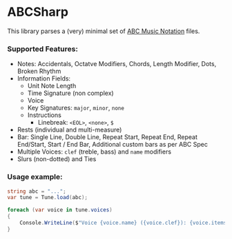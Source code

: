 # ABCSharp

This library parses a (very) minimal set of [ABC Music Notation](http://abcnotation.com) files.

### Supported Features:
- Notes: Accidentals, Octatve Modifiers, Chords, Length Modifier, Dots, Broken Rhythm
- Information Fields: 
    - Unit Note Length
    - Time Signature (non complex)
    - Voice
    - Key Signatures: `major`, `minor`, `none`
    - Instructions
        - Linebreak: `<EOL>`, `<none>`, `$`
- Rests (individual and multi-measure)
- Bar: Single Line, Double Line, Repeat Start, Repeat End, Repeat End/Start, Start / End Bar, Additional custom bars as per ABC Spec
- Multiple Voices: `clef` (treble, bass) and `name` modifiers
- Slurs (non-dotted) and Ties

### Usage example:
```csharp
string abc = "...";
var tune = Tune.load(abc);

foreach (var voice in tune.voices)
{
    Console.WriteLine($"Voice {voice.name} ({voice.clef}): {voice.items.Count} items.");
}
```
